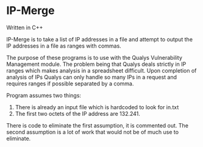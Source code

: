 IP-Merge
=================
Written in C++

IP-Merge is to take a list of IP addresses in a file and attempt to output the IP addresses in a file as ranges with commas.

The purpose of these programs is to use with the Qualys Vulnerability Management module. The problem being that Qualys deals strictly in IP ranges which makes analysis in a spreadsheet difficult. Upon completion of analysis of IPs Qualys can only handle so many IPs in a request and requires ranges if possible separated by a comma.

Program assumes two things: 
1) There is already an input file which is hardcoded to look for in.txt 
2) The first two octets of the IP address are 132.241.

There is code to eliminate the first assumption, it is commented out. 
The second assumption is a lot of work that would not be of much use to eliminate.
